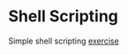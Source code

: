 # Shell Scripting

Simple shell scripting [exercise](https://medium.com/@sankad_19852/shell-scripting-exercises-5eb7220c2252)

